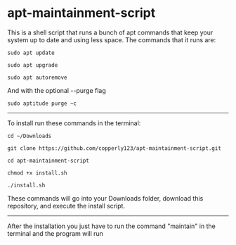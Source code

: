 # apt-maintainment-script
This is a shell script that runs a bunch of apt commands that keep your system up to date and using less space.
The commands that it runs are:

	sudo apt update

	sudo apt upgrade

	sudo apt autoremove

And with the optional --purge flag

	sudo aptitude purge ~c

------------------------------------------------------

To install run these commands in the terminal:

    cd ~/Downloads

    git clone https://github.com/copperly123/apt-maintainment-script.git

    cd apt-maintainment-script

    chmod +x install.sh

    ./install.sh

These commands will go into your Downloads folder, download this repository, and execute the install script.

---------------------------------------------------------

After the installation you just have to run the command "maintain" in the terminal and the program will run
